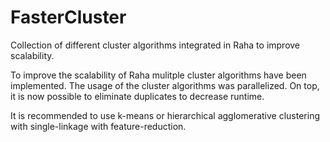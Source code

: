 # FasterCluster
Collection of different cluster algorithms integrated in Raha to improve scalability.

To improve the scalability of Raha mulitple cluster algorithms have been implemented. The usage of the cluster algorithms was parallelized. On top, it is now possible to eliminate duplicates to decrease runtime. 

It is recommended to use k-means or hierarchical agglomerative clustering with single-linkage with feature-reduction.
